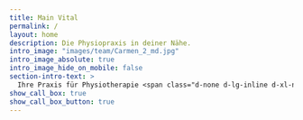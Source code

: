 ```yaml
---
title: Main Vital
permalink: /
layout: home
description: Die Physiopraxis in deiner Nähe.
intro_image: "images/team/Carmen_2_md.jpg"
intro_image_absolute: true
intro_image_hide_on_mobile: false
section-intro-text: >
  Ihre Praxis für Physiotherapie <span class="d-none d-lg-inline d-xl-none"><br></span>in Hallstadt-Dörfleins.
show_call_box: true
show_call_box_button: true
---
```

